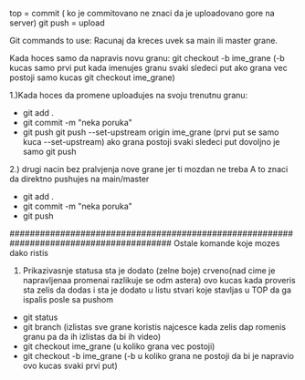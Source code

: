 top = commit  ( ko je commitovano ne znaci da  je uploadovano  gore na server)
git push = upload

Git commands to use:
Racunaj da kreces uvek sa main ili master grane.

Kada hoces samo da napravis novu granu:
git checkout -b ime_grane            (-b  kucas samo  prvi put kada  imenujes granu svaki  sledeci put ako grana vec postoji samo kucas  git checkout ime_grane)


1.)Kada  hoces da promene uploadujes na svoju  trenutnu  granu:
- git add .
- git commit -m "neka poruka"
- git push git push --set-upstream origin ime_grane              (prvi put se samo kuca --set-upstream) ako grana postoji svaki sledeci  put dovoljno je samo git push

2.) drugi nacin bez pralvjenja nove grane jer ti mozdan ne treba
A to znaci da direktno pushujes na main/master

- git add .
- git commit -m "neka poruka"
- git push

########################################################################################
Ostale komande koje mozes dako ristis

1. Prikazivasnje statusa sta je dodato (zelne boje) crveno(nad cime je napravljenaa promenai razlikuje se odm astera)  ovo kucas kada proveris sta zelis da dodas i sta je dodato u listu stvari koje stavljas u TOP da ga  ispalis posle sa pushom
- git status
- git branch (izlistas sve grane koristis najcesce kada zelis dap romenis granu pa da ih izlistas da bi ih video)
- git checkout ime_grane (u koliko grana vec postoji)
- git checkout -b ime_grane (-b u koliko grana ne postoji da bi   je napravio  ovo kucas  svaki prvi put)
